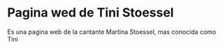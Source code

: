<h1> Pagina wed de Tini Stoessel </h1>

<p> Es una pagina web de la cantante Martina Stoessel, mas conocida como Tini </p>